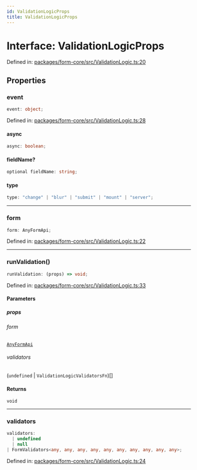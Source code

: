 ```yaml
---
id: ValidationLogicProps
title: ValidationLogicProps
---
```


<!-- DO NOT EDIT: this page is autogenerated from the type comments -->

# Interface: ValidationLogicProps

Defined in: [packages/form-core/src/ValidationLogic.ts:20](https://github.com/TanStack/form/blob/main/packages/form-core/src/ValidationLogic.ts#L20)

## Properties

### event

```ts
event: object;
```

Defined in: [packages/form-core/src/ValidationLogic.ts:28](https://github.com/TanStack/form/blob/main/packages/form-core/src/ValidationLogic.ts#L28)

#### async

```ts
async: boolean;
```

#### fieldName?

```ts
optional fieldName: string;
```

#### type

```ts
type: "change" | "blur" | "submit" | "mount" | "server";
```

***

### form

```ts
form: AnyFormApi;
```

Defined in: [packages/form-core/src/ValidationLogic.ts:22](https://github.com/TanStack/form/blob/main/packages/form-core/src/ValidationLogic.ts#L22)

***

### runValidation()

```ts
runValidation: (props) => void;
```

Defined in: [packages/form-core/src/ValidationLogic.ts:33](https://github.com/TanStack/form/blob/main/packages/form-core/src/ValidationLogic.ts#L33)

#### Parameters

##### props

###### form

[`AnyFormApi`](../../type-aliases/anyformapi.md)

###### validators

(`undefined` \| `ValidationLogicValidatorsFn`)[]

#### Returns

`void`

***

### validators

```ts
validators: 
  | undefined
  | null
| FormValidators<any, any, any, any, any, any, any, any, any, any>;
```

Defined in: [packages/form-core/src/ValidationLogic.ts:24](https://github.com/TanStack/form/blob/main/packages/form-core/src/ValidationLogic.ts#L24)
